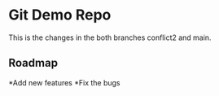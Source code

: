 # Git Demo Repo 

This is the changes in the both branches conflict2 and main.
 

 
## Roadmap
*Add new features
*Fix the bugs


